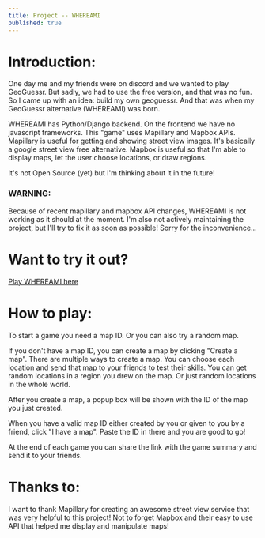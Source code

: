 ```yaml
---
title: Project -- WHEREAMI
published: true
---
```


# Introduction:
One day me and my friends were on discord and we wanted to play GeoGuessr. But sadly, we had to use the free version, and that was no fun. So I came up with an idea: build my own geoguessr. And that was when my GeoGuessr alternative (WHEREAMI) was born.

WHEREAMI has Python/Django backend. On the frontend we have no javascript frameworks. This "game" uses Mapillary and Mapbox APIs. Mapillary is useful for getting and showing street view images. It's basically a google street view free alternative. Mapbox is useful so that I'm able to display maps, let the user choose locations, or draw regions.

It's not Open Source (yet) but I'm thinking about it in the future!

### WARNING:
Because of recent mapillary and mapbox API changes, WHEREAMI is not working as it should at the moment. I'm also not actively maintaining the project, but I'll try to fix it as soon as possible! Sorry for the inconvenience...

# Want to try it out?
[Play WHEREAMI here](https://where4m1.herokuapp.com/)

# How to play:
To start a game you need a map ID. Or you can also try a random map.

If you don't have a map ID, you can create a map by clicking "Create a map". There are multiple ways to create a map. You can choose each location and send that map to your friends to test their skills. You can get random locations in a region you drew on the map. Or just random locations in the whole world.

After you create a map, a popup box will be shown with the ID of the map you just created.

When you have a valid map ID either created by you or given to you by a friend, click "I have a map". Paste the ID in there and you are good to go!

At the end of each game you can share the link with the game summary and send it to your friends.
 
# Thanks to:
I want to thank  Mapillary for creating an awesome street view service that was very helpful to this project!
Not to forget Mapbox and their easy to use API that helped me display and manipulate maps!